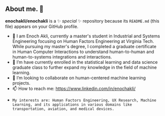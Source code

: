 ## About me. 👋

**enochakli/enochakli** is a ✨ _special_ ✨ repository because its `README.md` (this file) appears on your GitHub profile.

- 🔭 I am Enoch Akli, currently a master's student in Industrial and Systems Engineering focusing on Human Factors Engineering 
     at Virginia Tech. While pursuing my master's degree, I completed a graduate certificate in Human Computer Interactions to 
     understand human-to-human and human-to-systems integrations and interactions.
- 🌱 I’m have currently enrolled in the statistical learning and data science graduate class to further expand my knowledge in 
      the field of machine learning. 
- 👯 I’m looking to collaborate on human-centered machine learning projects.
- 📫 How to reach me: https://www.linkedin.com/in/enochakli/
-     My interests are: Human Factors Engineering, UX Research, Machine Learning, and its applications in various domains like 
      transportation, aviation, and medical devices.
